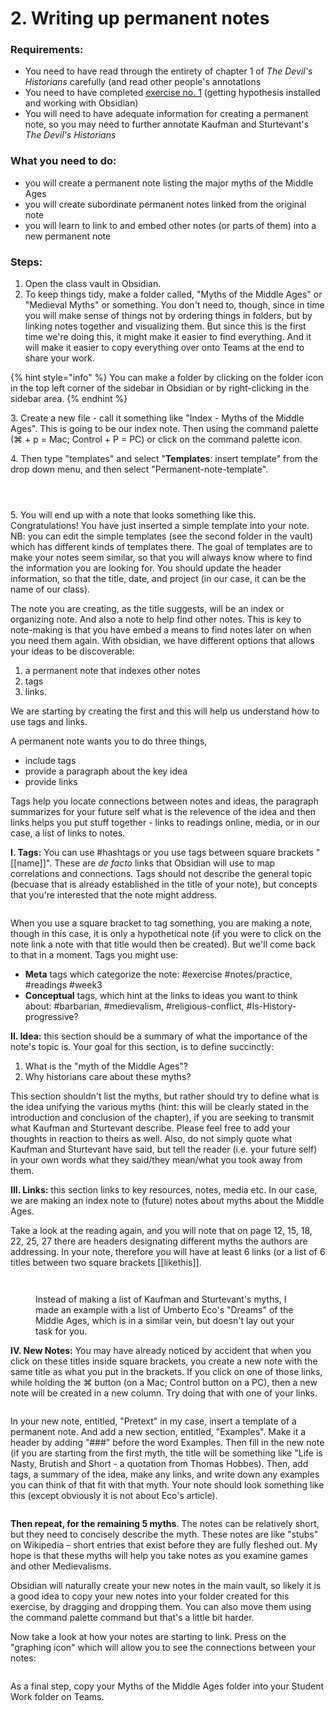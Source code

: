 # 2. Writing up permanent notes

### Requirements:

* You need to have read through the entirety of chapter 1 of _The Devil's Historians_ carefully (and read other people's annotations
* You need to have completed [exercise no. 1](1.-introduction-to-hypothes.is.md) (getting hypothesis installed and working with Obsidian)
* You will need to have adequate information for creating a permanent note, so you may need to further annotate Kaufman and Sturtevant's _The Devil's Historians_

### What you need to do:

* you will create a permanent note listing the major myths of the Middle Ages
* you will create subordinate permanent notes linked from the original note
* you will learn to link to and embed other notes (or parts of them) into a new permanent note

### Steps:

1. Open the class vault in Obsidian.&#x20;
2. To keep things tidy, make a folder called, "Myths of the Middle Ages" or "Medieval Myths" or something. You don't need to, though, since in time you will make sense of things not by ordering things in folders, but by linking notes together and visualizing them. But since this is the first time we're doing this, it might make it easier to find everything. And it will make it easier to copy everything over onto Teams at the end to share your work.&#x20;

{% hint style="info" %}
You can make a folder by clicking on the folder icon in the top left corner of the sidebar in Obsidian or by right-clicking in the sidebar area.&#x20;
{% endhint %}

3\. Create a new file - call it something like "Index - Myths of the Middle Ages". This is going to be our index note. Then using the command palette (⌘ + p = Mac; Control + P = PC) or click on the command palette icon.&#x20;

4\. Then type "templates" and select "**Templates**: insert template" from the drop down menu, and then select "Permanent-note-template".

<div>

<figure><img src="../../../../.gitbook/assets/Screen Shot 2022-09-20 at 2.08.06 PM.png" alt=""><figcaption></figcaption></figure>

 

<figure><img src="../../../../.gitbook/assets/Screen Shot 2022-09-20 at 2.09.27 PM.png" alt=""><figcaption></figcaption></figure>

</div>

<figure><img src="../../../../.gitbook/assets/Screen Shot 2022-09-20 at 1.56.23 PM (2).png" alt=""><figcaption></figcaption></figure>

5\. You will end up with a note that looks something like this. Congratulations! You have just inserted a simple template into your note. NB: you can edit the simple templates (see the second folder in the vault) which has different kinds of templates there. The goal of templates are to make your notes seem similar, so that you will always know where to find the information you are looking for. You should update the header information, so that the title, date, and project (in our case, it can be the name of our class).&#x20;

The note you are creating, as the title suggests, will be an index or organizing note. And also a note to help find other notes. This is key to note-making is that you have embed a means to find notes later on when you need them again. With obsidian, we have different options that allows your ideas to be discoverable:

1. a permanent note that indexes other notes
2. tags
3. links.&#x20;

We are starting by creating the first and this will help us understand how to use tags and links.&#x20;

A permanent note wants you to do three things,&#x20;

* include tags
* provide a paragraph about the key idea
* provide links

Tags help you locate connections between notes and ideas, the paragraph summarizes for your future self what is the relevence of the idea and then links helps you put stuff together - links to readings online, media, or in our case, a list of links to notes.&#x20;

**I. Tags:** You can use #hashtags or you use tags between square brackets "\[\[name]]". These are _de facto_ links that Obsidian will use to map correlations and connections. Tags should not describe the general topic (becuase that is already established in the title of your note), but concepts that you're interested that the note might address.&#x20;

<figure><img src="../../../../.gitbook/assets/Screen Shot 2022-09-20 at 2.33.05 PM.png" alt=""><figcaption></figcaption></figure>

When you use a square bracket to tag something, you are making a note, though in this case, it is only a hypothetical note (if you were to click on the note link a note with that title would then be created). But we'll come back to that in a moment. Tags you might use:

* **Meta** tags which categorize the note: #exercise #notes/practice, #readings #week3
* **Conceptual** tags, which hint at the links to ideas you want to think about: #barbarian, #medievalism, #religious-conflict, #Is-History-progressive?

**II. Idea:** this section should be a summary of what the importance of the note's topic is. Your goal for this section, is to define succinctly:

1. What is the "myth of the Middle Ages"?
2. Why historians care about these myths?

This section shouldn't list the myths, but rather should try to define what is the idea unifying the various myths (hint: this will be clearly stated in the introduction and conclusion of the chapter), if you are seeking to transmit what Kaufman and Sturtevant describe. Please feel free to add your thoughts in reaction to theirs as well. Also, do not simply quote what Kaufman and Sturtevant have said, but tell the reader (i.e. your future self) in your own words what they said/they mean/what you took away from them.&#x20;

**III. Links:** this section links to key resources, notes, media etc. In our case, we are making an index note to (future) notes about myths about the Middle Ages.&#x20;

Take a look at the reading again, and you will note that on page 12, 15, 18, 22, 25, 27 there are headers designating different myths the authors are addressing. In your note, therefore you will have at least 6 links (or a list of 6 titles between two square brackets \[\[likethis]].

<div>

<figure><img src="../../../../.gitbook/assets/Screen Shot 2022-09-20 at 4.28.31 PM.png" alt=""><figcaption></figcaption></figure>

 

<figure><img src="../../../../.gitbook/assets/Screen Shot 2022-09-20 at 4.28.14 PM.png" alt=""><figcaption><p>Instead of making a list of Kaufman and Sturtevant's myths, I made an example with a list of Umberto Eco's "Dreams" of the Middle Ages, which is in a similar vein, but doesn't lay out your task for you. </p></figcaption></figure>

</div>

**IV. New Notes:** You may have already noticed by accident that when you click on these titles inside square brackets, you create a new note with the same title as what you put in the brackets. If you click on one of those links, while holding the ⌘ button (on a Mac; Control button on a PC), then a new note will be created in a new column. Try doing that with one of your links.&#x20;

<figure><img src="../../../../.gitbook/assets/Screen Shot 2022-09-20 at 4.45.09 PM.png" alt=""><figcaption></figcaption></figure>

In your new note, entitled, "Pretext" in my case, insert a template of a permanent note. And add a new section, entitled, "Examples". Make it a header by adding "###" before the word Examples. Then fill in the new note (if you are starting from the first myth, the title will be something like "Life is Nasty, Brutish and Short - a quotation from Thomas Hobbes). Then, add tags, a summary of the idea, make any links, and write down any examples you can think of that fit with that myth. Your note should look something like this (except obviously it is not about Eco's article).&#x20;

<figure><img src="../../../../.gitbook/assets/Screen Shot 2022-09-20 at 5.23.57 PM.png" alt=""><figcaption></figcaption></figure>

**Then repeat, for the remaining 5 myths**. The notes can be relatively short, but they need to concisely describe the myth. These notes are like "stubs" on Wikipedia – short entries that exist before they are fully fleshed out. My hope is that these myths will help you take notes as you examine games and other Medievalisms.&#x20;

Obsidian will naturally create your new notes in the main vault, so likely it is a good idea to copy your new notes into your folder created for this exercise, by dragging and dropping them. You can also move them using the command palette command but that's a little bit harder.&#x20;

Now take a look at how your notes are starting to link. Press on the "graphing icon" which will allow you to see the connections between your notes:

<figure><img src="../../../../.gitbook/assets/Screen Shot 2022-09-20 at 5.21.05 PM.png" alt=""><figcaption></figcaption></figure>

As a final step, copy your Myths of the Middle Ages folder into your Student Work folder on Teams.
